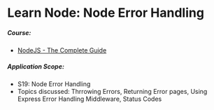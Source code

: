 # Learn Node: Node Error Handling

##### Course:

- [NodeJS - The Complete Guide](https://www.udemy.com/course/nodejs-the-complete-guide)

##### Application Scope:

- S19: Node Error Handling
- Topics discussed: Thrrowing Errors, Returning Error pages, Using Express Error Handling Middleware, Status Codes
